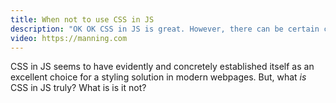 ```yaml
---
title: When not to use CSS in JS
description: "OK OK CSS in JS is great. However, there can be certain circumstances where in order to keep your application silky smooth and performant, it may be advisable to not use CSS in JS, and instead use something like inline styles or traditional CSS. Let's see when those circumstances may arise!"
video: https://manning.com
---
```


CSS in JS seems to have evidently and concretely established itself as an excellent choice for a styling solution in modern webpages. But, what _is_ CSS in JS truly? What is is it not?
